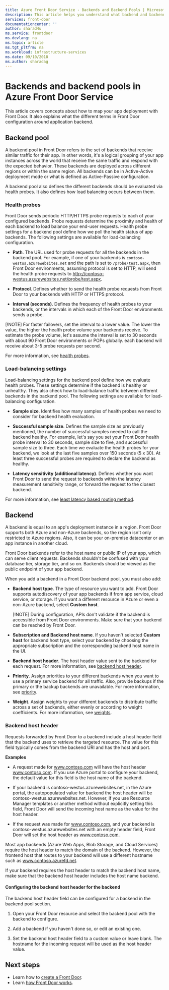```yaml
---
title: Azure Front Door Service - Backends and Backend Pools | Microsoft Docs
description: This article helps you understand what backend and backend pools are in Front Door configuration.
services: front-door
documentationcenter: ''
author: sharad4u
ms.service: frontdoor
ms.devlang: na
ms.topic: article
ms.tgt_pltfrm: na
ms.workload: infrastructure-services
ms.date: 09/10/2018
ms.author: sharadag
---
```


# Backends and backend pools in Azure Front Door Service
This article covers concepts about how to map your app deployment with Front Door. It also explains what the different terms in Front Door configuration around application backend.

## Backend pool
A backend pool in Front Door refers to the set of backends that receive similar traffic for their app. In other words, it's a logical grouping of your app instances across the world that receive the same traffic and respond with the expected behavior. These backends are deployed across different regions or within the same region. All backends can be in Active-Active deployment mode or what is defined as Active-Passive configuration.

A backend pool also defines the different backends should be evaluated via health probes. It also defines how load balancing occurs between them.

### Health probes
Front Door sends periodic HTTP/HTTPS probe requests to each of your configured backends. Probe requests determine the proximity and health of each backend to load balance your end-user requests. Health probe settings for a backend pool define how we poll the health status of app backends. The following settings are available for load-balancing configuration.

- **Path**. The URL used for probe requests for all the backends in the backend pool. For example, if one of your backends is `contoso-westus.azurewebsites.net` and the path is set to `/probe/test.aspx`, then Front Door environments, assuming protocol is set to HTTP, will send the health probe requests to http://contoso-westus.azurewebsites.net/probe/test.aspx.

- **Protocol**. Defines whether to send the health probe requests from Front Door to your backends with HTTP or HTTPS protocol.

- **Interval (seconds)**. Defines the frequency of health probes to your backends, or the intervals in which each of the Front Door environments sends a probe.

[!NOTE] For faster failovers, set the interval to a lower value. The lower the value, the higher the health probe volume your backends receive. To estimate the probe volume, let's assume the interval is set to 30 seconds with about 90 Front Door environments or POPs globally. each backend will receive about 3-5 probe requests per second.

For more information, see [health probes](front-door-health-probes.md).

### Load-balancing settings
Load-balancing settings for the backend pool define how we evaluate health probes. These settings determine if the backend is healthy or unhealthy. They also check how to load-balance traffic between different backends in the backend pool. The following settings are available for load-balancing configuration.

- **Sample size**. Identifies how many samples of health probes we need to consider for backend health evaluation.

- **Successful sample size**. Defines the sample size as previously mentioned, the number of successful samples needed to call the backend healthy. For example, let's say you set your Front Door health probe interval to 30 seconds, sample size to five, and successful sample size to three. Each time we evaluate the health probes for your backend, we look at the last five samples over 150 seconds (5 x 30). At least three successful probes are required to declare the backend as healthy.

- **Latency sensitivity (additional latency)**. Defines whether you want Front Door to send the request to backends within the latency measurement sensitivity range, or forward the request to the closest backend.

For more information, see [least latency based routing method](front-door-routing-methods.md#latency).

## Backend
A backend is equal to an app's deployment instance in a region. Front Door supports both Azure and non-Azure backends, so the region isn't only restricted to Azure regions. Also, it can be your on-premise datacenter or an app instance in another cloud.

Front Door backends refer to the host name or public IP of your app, which can serve client requests. Backends shouldn't be confused with your database tier, storage tier, and so on. Backends should be viewed as the public endpoint of your app backend.

When you add a backend in a Front Door backend pool, you must also add:

- **Backend host type**. The type of resource you want to add. Front Door supports autodiscovery of your app backends if from app service, cloud service, or storage. If you want a different resource in Azure or even a non-Azure backend, select **Custom host**.

    [!NOTE] During configuration, APIs don't validate if the backend is accessible from Front Door environments. Make sure that your backend can be reached by Front Door.

- **Subscription and Backend host name**. If you haven't selected **Custom host** for backend host type, select your backend by choosing the appropriate subscription and the corresponding backend host name in the UI.

- **Backend host header**. The host header value sent to the backend for each request. For more information, see [backend host header](#hostheader).

- **Priority**. Assign priorities to your different backends when you want to use a primary service backend for all traffic. Also, provide backups if the primary or the backup backends are unavailable. For more information, see [priority](front-door-routing-methods.md#priority).

- **Weight**. Assign weights to your different backends to distribute traffic across a set of backends, either evenly or according to weight coefficients. For more information, see [weights](front-door-routing-methods.md#weighted).


### <a name = "hostheader"></a>Backend host header

Requests forwarded by Front Door to a backend include a host header field that the backend uses to retrieve the targeted resource. The value for this field typically comes from the backend URI and has the host and port. 

**Examples**

- A request made for www.contoso.com will have the host header www.contoso.com. If you use Azure portal to configure your backend, the default value for this field is the host name of the backend.

- If your backend is contoso-westus.azurewebsites.net, in the Azure portal, the autopopulated value for backend the host header will be contoso-westus.azurewebsites.net. However, if you use Resource Manager templates or another method without explicitly setting this field, Front Door will send the incoming host name as the value for the host header. 

- If the request was made for www.contoso.com, and your backend is contoso-westus.azurewebsites.net with an empty header field, Front Door will set the host header as www.contoso.com.

Most app backends (Azure Web Apps, Blob Storage, and Cloud Services) require the host header to match the domain of the backend. However, the frontend host that routes to your backend will use a different hostname such as www.contoso.azurefd.net. 

If your backend requires the host header to match the backend host name, make sure that the backend host header includes the host name backend.

#### Configuring the backend host header for the backend
The backend host header field can be configured for a backend in the backend pool section.

1. Open your Front Door resource and select the backend pool with the backend to configure.

2. Add a backend if you haven't done so, or edit an existing one.
3. Set the backend host header field to a custom value or leave blank. The hostname for the incoming request will be used as the host header value.



## Next steps

- Learn how to [create a Front Door](quickstart-create-front-door.md).
- Learn [how Front Door works](front-door-routing-architecture.md).